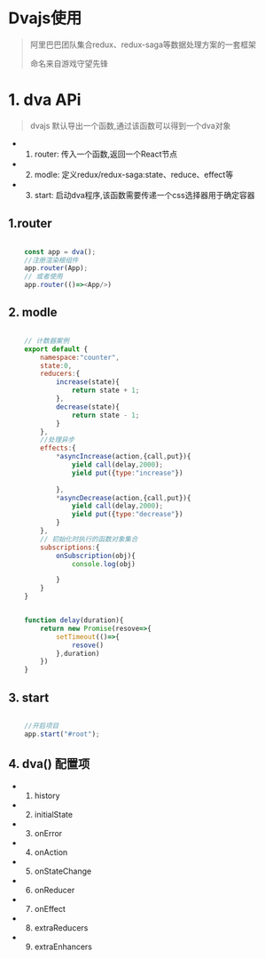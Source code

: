 # Dvajs使用

> 阿里巴巴团队集合redux、redux-saga等数据处理方案的一套框架
>
> 命名来自游戏守望先锋

# 1. dva APi

> dvajs 默认导出一个函数,通过该函数可以得到一个dva对象

- 1. router: 传入一个函数,返回一个React节点
- 2. modle: 定义redux/redux-saga:state、reduce、effect等
- 3. start: 启动dva程序,该函数需要传递一个css选择器用于确定容器

## 1.router

```js

    const app = dva();
    //注册渲染根组件
    app.router(App);
    // 或者使用
    app.router(()=><App/>)

```

## 2. modle

```js

    // 计数器案例
    export default {
        namespace:"counter",
        state:0,
        reducers:{
            increase(state){
                return state + 1;
            },
            decrease(state){
                return state - 1;
            }
        },
        //处理异步
        effects:{
            *asyncIncrease(action,{call,put}){
                yield call(delay,2000);
                yield put({type:"increase"})
                
            },
            *asyncDecrease(action,{call,put}){
                yield call(delay,2000);
                yield put({type:"decrease"})
            }
        },
        // 初始化时执行的函数对象集合
        subscriptions:{
            onSubscription(obj){
                console.log(obj)

            }
        }
    }


    function delay(duration){
        return new Promise(resove=>{
            setTimeout(()=>{
                resove()
            },duration)
        })
    }

```

## 3. start 

```js

    //开启项目
    app.start("#root");

```

## 4. dva() 配置项

- 1. history
- 2. initialState
- 3. onError
- 4. onAction
- 5. onStateChange
- 6. onReducer
- 7. onEffect
- 8. extraReducers
- 9. extraEnhancers